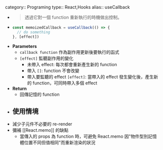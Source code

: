 category:: Programing
type:: React,Hooks
alias:: useCallback

- > 透過它對一個 function 重新執行的時機做出控制。
- ```typescript
  const memoizedCallback = useCallback(() => {
  	// do something
  }, [effect])
  ```
- **Parameters**
	- `callback function` 作為副作用更新後要執行的函式
	- `[effect]` 監聽副作用的變化
		- 未帶入 effect: 每次都會重新產生新的 function
		- 帶入 `[]`: function 不會改變
		- 帶入要監聽的 effect `[effect]`: 當帶入的 effect 發生變化後，產生新的 function，可同時帶入多個 effect
- **Return**
	- 回傳記憶的 function
- ## 使用情境
- 減少子元件不必要的 re-render
- 彌補 [[React.memo]] 的缺點
	- 當傳入的 props 為 function 時，可避免 React.memo 因"物件型別記憶體位置不同但值相同"而重新渲染的狀況
